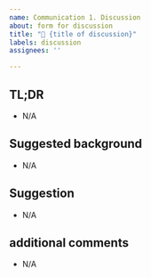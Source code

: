 ```yaml
---
name: Communication 1. Discussion
about: form for discussion
title: "💬 {title of discussion}"
labels: discussion
assignees: ''

---
```


## TL;DR  <!-- summary of what you want to explain in this issue. -->

- N/A

## Suggested background <!-- Explains the **why** of this discussion. Define the problem, what the current situation is, and what the problem is -->

- N/A

## Suggestion

- N/A

## additional comments

- N/A
